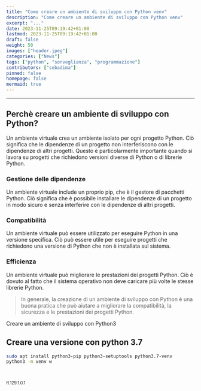 ```yaml
---
title: "Come creare un ambiente di sviluppo con Python venv"
description: "Come creare un ambiente di sviluppo con Python venv"
excerpt: "..."
date: 2023-11-25T09:19:42+01:00
lastmod: 2023-11-25T09:19:42+01:00
draft: false
weight: 50
images: ["header.jpeg"]
categories: ["News"]
tags: ["python", "sorveglianza", "programmazione"]
contributors: ["sebadima"]
pinned: false
homepage: false
mermaid: true
---
```




<hr>

## Perchè creare un ambiente di sviluppo con Python?

Un ambiente virtuale crea un ambiente isolato per ogni progetto Python. Ciò significa che le dipendenze di un progetto non interferiscono con le dipendenze di altri progetti. Questo è particolarmente importante quando si lavora su progetti che richiedono versioni diverse di Python o di librerie Python.

### Gestione delle dipendenze

Un ambiente virtuale include un proprio pip, che è il gestore di pacchetti Python. Ciò significa che è possibile installare le dipendenze di un progetto in modo sicuro e senza interferire con le dipendenze di altri progetti.

### Compatibilità

Un ambiente virtuale può essere utilizzato per eseguire Python in una versione specifica. Ciò può essere utile per eseguire progetti che richiedono una versione di Python che non è installata sul sistema.

### Efficienza

Un ambiente virtuale può migliorare le prestazioni dei progetti Python. Ciò è dovuto al fatto che il sistema operativo non deve caricare più volte le stesse librerie Python.

> In generale, la creazione di un ambiente di sviluppo con Python è una buona pratica che può aiutare a migliorare la compatibilità, la sicurezza e le prestazioni dei progetti Python.


Creare un ambiente di sviluppo con Python3

## Creare una versione con python 3.7

```bash
sudo apt install python3-pip python3-setuptools python3.7-venv
python3 -m venv w
```     

<br>
<p style="font-size: 0.8em;">R.129.1.0.1</p>
